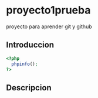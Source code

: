 # proyecto1prueba
proyecto para aprender git y github


## Introduccion
```php
<?php 
  phpinfo(); 
?>
```
## Descripcion
